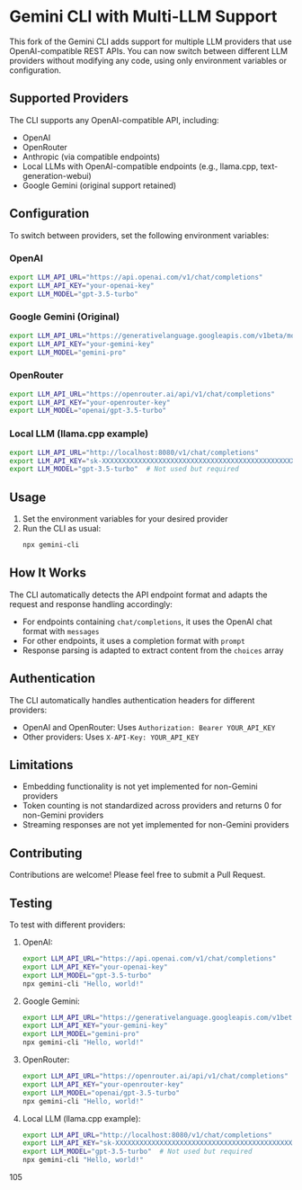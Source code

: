 # Gemini CLI with Multi-LLM Support

This fork of the Gemini CLI adds support for multiple LLM providers that use OpenAI-compatible REST APIs. You can now switch between different LLM providers without modifying any code, using only environment variables or configuration.

## Supported Providers

The CLI supports any OpenAI-compatible API, including:

- OpenAI
- OpenRouter
- Anthropic (via compatible endpoints)
- Local LLMs with OpenAI-compatible endpoints (e.g., llama.cpp, text-generation-webui)
- Google Gemini (original support retained)

## Configuration

To switch between providers, set the following environment variables:

### OpenAI
```bash
export LLM_API_URL="https://api.openai.com/v1/chat/completions"
export LLM_API_KEY="your-openai-key"
export LLM_MODEL="gpt-3.5-turbo"
```

### Google Gemini (Original)
```bash
export LLM_API_URL="https://generativelanguage.googleapis.com/v1beta/models/gemini-pro:generateContent"
export LLM_API_KEY="your-gemini-key"
export LLM_MODEL="gemini-pro"
```

### OpenRouter
```bash
export LLM_API_URL="https://openrouter.ai/api/v1/chat/completions"
export LLM_API_KEY="your-openrouter-key"
export LLM_MODEL="openai/gpt-3.5-turbo"
```

### Local LLM (llama.cpp example)
```bash
export LLM_API_URL="http://localhost:8080/v1/chat/completions"
export LLM_API_KEY="sk-XXXXXXXXXXXXXXXXXXXXXXXXXXXXXXXXXXXXXXXXXXXXXXXX"  # Not used but required
export LLM_MODEL="gpt-3.5-turbo"  # Not used but required
```

## Usage

1. Set the environment variables for your desired provider
2. Run the CLI as usual:
   ```bash
   npx gemini-cli
   ```

## How It Works

The CLI automatically detects the API endpoint format and adapts the request and response handling accordingly:

- For endpoints containing `chat/completions`, it uses the OpenAI chat format with `messages`
- For other endpoints, it uses a completion format with `prompt`
- Response parsing is adapted to extract content from the `choices` array

## Authentication

The CLI automatically handles authentication headers for different providers:

- OpenAI and OpenRouter: Uses `Authorization: Bearer YOUR_API_KEY`
- Other providers: Uses `X-API-Key: YOUR_API_KEY`

## Limitations

- Embedding functionality is not yet implemented for non-Gemini providers
- Token counting is not standardized across providers and returns 0 for non-Gemini providers
- Streaming responses are not yet implemented for non-Gemini providers

## Contributing

Contributions are welcome! Please feel free to submit a Pull Request.

## Testing

To test with different providers:

1. OpenAI:
   ```bash
   export LLM_API_URL="https://api.openai.com/v1/chat/completions"
   export LLM_API_KEY="your-openai-key"
   export LLM_MODEL="gpt-3.5-turbo"
   npx gemini-cli "Hello, world!"
   ```

2. Google Gemini:
   ```bash
   export LLM_API_URL="https://generativelanguage.googleapis.com/v1beta/models/gemini-pro:generateContent"
   export LLM_API_KEY="your-gemini-key"
   export LLM_MODEL="gemini-pro"
   npx gemini-cli "Hello, world!"
   ```

3. OpenRouter:
   ```bash
   export LLM_API_URL="https://openrouter.ai/api/v1/chat/completions"
   export LLM_API_KEY="your-openrouter-key"
   export LLM_MODEL="openai/gpt-3.5-turbo"
   npx gemini-cli "Hello, world!"
   ```

4. Local LLM (llama.cpp example):
   ```bash
   export LLM_API_URL="http://localhost:8080/v1/chat/completions"
   export LLM_API_KEY="sk-XXXXXXXXXXXXXXXXXXXXXXXXXXXXXXXXXXXXXXXXXXXXXXXX"  # Not used but required
   export LLM_MODEL="gpt-3.5-turbo"  # Not used but required
   npx gemini-cli "Hello, world!"
   ```
</content>
<line_count>105</line_count>
</write_to_file>
